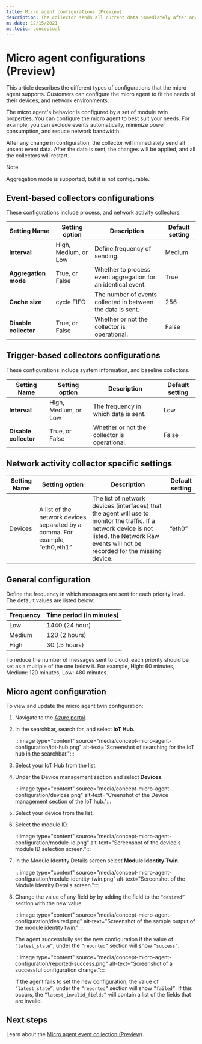 ```yaml
---
title: Micro agent configurations (Preview)
description: The collector sends all current data immediately after any configuration change is made. The changes are then applied.
ms.date: 12/15/2021
ms.topic: conceptual
---
```


# Micro agent configurations (Preview)

This article describes the different types of configurations that the micro agent supports. Customers can configure the micro agent to fit the needs of their devices, and network environments.  

The micro agent's behavior is configured by a set of module twin properties. You can configure the micro agent to best suit your needs. For example, you can exclude events automatically, minimize power consumption, and reduce network bandwidth.

After any change in configuration, the collector will immediately send all unsent event data. After the data is sent, the changes will be applied, and all the collectors will restart.

> [!Note]
> Aggregation mode is supported, but it is not configurable.

## Event-based collectors configurations

These configurations include process, and network activity collectors.

| Setting Name | Setting option | Description | Default setting |
|--|--|--|--|
| **Interval** | High, Medium, or Low | Define frequency of sending. | Medium |
| **Aggregation mode** | True, or False | Whether to process event aggregation for an identical event.  | True |
| **Cache size** | cycle FIFO | The number of events collected in between the data is sent. | 256 |
| **Disable collector** | True, or False | Whether or not the collector is operational. | False |

## Trigger-based collectors configurations

These configurations include system information, and baseline collectors.

| Setting Name | Setting option | Description | Default setting |
|--|--|--|--|
| **Interval** | High, Medium, or Low | The frequency in which data is sent. | Low |
| **Disable collector** | True, or False | Whether or not the collector is operational. | False |

## Network activity collector specific settings

| Setting Name | Setting option | Description | Default setting |
|--|--|--|--|
| Devices | A list of the network devices separated by a comma. For example, “eth0,eth1” | The list of network devices (interfaces) that the agent will use to monitor the traffic. If a network device is not listed, the Network Raw events will not be recorded for the missing device.| “eth0” |

## General configuration

Define the frequency in which messages are sent for each priority level. The default values are listed below:

| Frequency | Time period (in minutes) |
|--|--|
| Low | 1440 (24 hour) |
| Medium | 120 (2 hours) |
| High | 30 (.5 hours) |

To reduce the number of messages sent to cloud, each priority should be set as a multiple of the one below it. For example, High: 60 minutes, Medium: 120 minutes, Low: 480 minutes.

## Micro agent configuration

To view and update the micro agent twin configuration:

1. Navigate to the [Azure portal](https://ms.portal.azure.com).

1. In the searchbar, search for, and select **IoT Hub**.

    :::image type="content" source="media/concept-micro-agent-configuration/iot-hub.png" alt-text="Screenshot of searching for the IoT hub in the searchbar.":::

1. Select your IoT Hub from the list.

1. Under the Device management section and select **Devices**.

    :::image type="content" source="media/concept-micro-agent-configuration/devices.png" alt-text="Creenshot of the Device management section of the IoT hub.":::

1. Select your device from the list.

1. Select the module ID.

    :::image type="content" source="media/concept-micro-agent-configuration/module-id.png" alt-text="Screenshot of the device's module ID selection screen.":::

1. In the Module Identity Details screen select **Module Identity Twin**.

    :::image type="content" source="media/concept-micro-agent-configuration/module-identity-twin.png" alt-text="Screenshot of the Module Identity Details screen.":::

1. Change the value of any field by by adding the field to the `“desired”` section with the new value.

    :::image type="content" source="media/concept-micro-agent-configuration/desired.png" alt-text="Screenshot of the sample output of the module identity twin.":::

    The agent successfully set the new configuration if the value of `“latest_state”`, under the `“reported”` section will show `“success”`.

    :::image type="content" source="media/concept-micro-agent-configuration/reported-success.png" alt-text="Screenshot of a successful configuration change.":::

    If the agent fails to set the new configuration, the value of `“latest_state”`, under the `“reported”` section will show `”failed”`. If this occurs, the `“latest_invalid_fields”` will contain a list of the fields that are invalid.

## Next steps

Learn about the [Micro agent event collection (Preview)](concept-event-aggregation.md).
